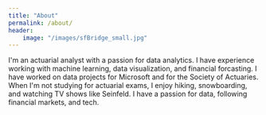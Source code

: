 ```yaml
---
title: "About"
permalink: /about/
header:
    image: "/images/sfBridge_small.jpg"
---
```



I'm an actuarial analyst with a passion for data analytics. I have experience working with machine learning, data visualization, and financial forcasting. I have worked on data projects for Microsoft and for the Society of Actuaries. When I'm not studying for actuarial exams, I enjoy hiking, snowboarding, and watching TV shows like Seinfeld. I have a passion for data, following financial markets, and tech. 



